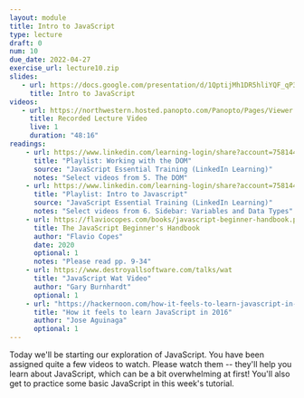 ```yaml
---
layout: module
title: Intro to JavaScript
type: lecture
draft: 0
num: 10
due_date: 2022-04-27
exercise_url: lecture10.zip
slides:
   - url: https://docs.google.com/presentation/d/1QptijMh1DR5hliYQF_qP3Inrbn7PZQwWSd4jdftRwaI/edit?usp=sharing
     title: Intro to JavaScript
videos: 
   - url: https://northwestern.hosted.panopto.com/Panopto/Pages/Viewer.aspx?id=ee574a26-59ca-48f1-a365-ae84015a7515
     title: Recorded Lecture Video
     live: 1
     duration: "48:16"
readings:
    - url: https://www.linkedin.com/learning-login/share?account=75814418&forceAccount=false&redirect=https%3A%2F%2Fwww.linkedin.com%2Flearning%2Fcollections%2F6893817922595491840%3Ftrk%3Dshare_collection_url%26shareId%3D0NeVKp3mQHa7VVUrYfRxcQ%253D%253D
      title: "Playlist: Working with the DOM"
      source: "JavaScript Essential Training (LinkedIn Learning)"
      notes: "Select videos from 5. The DOM"
    - url: https://www.linkedin.com/learning-login/share?account=75814418&forceAccount=false&redirect=https%3A%2F%2Fwww.linkedin.com%2Flearning%2Fcollections%2F6893810278556135425%3Ftrk%3Dshare_collection_url%26shareId%3DEHJm2ZttTJOxS6ju3Qlamg%253D%253D
      title: "Playlist: Intro to Javascript"
      source: "JavaScript Essential Training (LinkedIn Learning)"
      notes: "Select videos from 6. Sidebar: Variables and Data Types"
    - url: https://flaviocopes.com/books/javascript-beginner-handbook.pdf
      title: The JavaScript Beginner's Handbook
      author: "Flavio Copes"
      date: 2020
      optional: 1
      notes: "Please read pp. 9-34"
    - url: https://www.destroyallsoftware.com/talks/wat
      title: "JavaScript Wat Video"
      author: "Gary Burnhardt" 
      optional: 1
    - url: "https://hackernoon.com/how-it-feels-to-learn-javascript-in-2016-d3a717dd577f"
      title: "How it feels to learn JavaScript in 2016"
      author: "Jose Aguinaga" 
      optional: 1
---
```


Today we'll be starting our exploration of JavaScript. You have been assigned quite a few videos to watch. Please watch them -- they'll help you learn about JavaScript, which can be a bit overwhelming at first! You'll also get to practice some basic JavaScript in this week's tutorial.